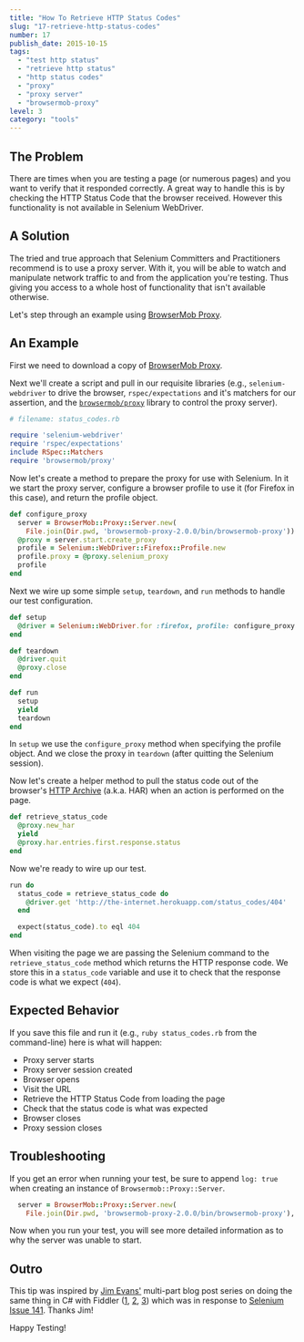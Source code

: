 ```yaml
---
title: "How To Retrieve HTTP Status Codes"
slug: "17-retrieve-http-status-codes"
number: 17
publish_date: 2015-10-15
tags:
  - "test http status"
  - "retrieve http status"
  - "http status codes"
  - "proxy"
  - "proxy server"
  - "browsermob-proxy"
level: 3
category: "tools"
---
```


## The Problem

There are times when you are testing a page (or numerous pages) and you want to verify that it responded correctly. A great way to handle this is by checking the HTTP Status Code that the browser received. However this functionality is not available in Selenium WebDriver.

## A Solution

The tried and true approach that Selenium Committers and Practitioners recommend is to use a proxy server. With it, you will be able to watch and manipulate network traffic to and from the application you're testing. Thus giving you access to a whole host of functionality that isn't available otherwise.

Let's step through an example using [BrowserMob Proxy](http://bmp.lightbody.net/).

## An Example

First we need to download a copy of [BrowserMob Proxy](http://bmp.lightbody.net/).

Next we'll create a script and pull in our requisite libraries (e.g., `selenium-webdriver` to drive the browser, `rspec/expectations` and it's matchers for our assertion, and the [`browsermob/proxy`](https://github.com/jarib/browsermob-proxy-rb) library to control the proxy server).

```ruby
# filename: status_codes.rb

require 'selenium-webdriver'
require 'rspec/expectations'
include RSpec::Matchers
require 'browsermob/proxy'
```

Now let's create a method to prepare the proxy for use with Selenium. In it we start the proxy server, configure a browser profile to use it (for Firefox in this case), and return the profile object.

```ruby
def configure_proxy
  server = BrowserMob::Proxy::Server.new(
    File.join(Dir.pwd, 'browsermob-proxy-2.0.0/bin/browsermob-proxy'))
  @proxy = server.start.create_proxy
  profile = Selenium::WebDriver::Firefox::Profile.new
  profile.proxy = @proxy.selenium_proxy
  profile
end
```

Next we wire up some simple `setup`, `teardown`, and `run` methods to handle our test configuration.

```ruby
def setup
  @driver = Selenium::WebDriver.for :firefox, profile: configure_proxy
end

def teardown
  @driver.quit
  @proxy.close
end

def run
  setup
  yield
  teardown
end
```

In `setup` we use the `configure_proxy` method when specifying the profile object. And we close the proxy in `teardown` (after quitting the Selenium session).

Now let's create a helper method to pull the status code out of the browser's [HTTP Archive](http://www.softwareishard.com/blog/har-12-spec/) (a.k.a. HAR) when an action is performed on the page.

```ruby
def retrieve_status_code
  @proxy.new_har
  yield
  @proxy.har.entries.first.response.status
end
```

Now we're ready to wire up our test.

```ruby
run do
  status_code = retrieve_status_code do
    @driver.get 'http://the-internet.herokuapp.com/status_codes/404'
  end

  expect(status_code).to eql 404
end
```

When visiting the page we are passing the Selenium command to the `retrieve_status_code` method which returns the HTTP response code. We store this in a `status_code` variable and use it to check that the response code is what we expect (`404`).

## Expected Behavior

If you save this file and run it (e.g., `ruby status_codes.rb` from the command-line) here is what will happen:

+ Proxy server starts
+ Proxy server session created
+ Browser opens
+ Visit the URL
+ Retrieve the HTTP Status Code from loading the page
+ Check that the status code is what was expected
+ Browser closes
+ Proxy session closes

## Troubleshooting

If you get an error when running your test, be sure to append `log: true` when creating an instance of `Browsermob::Proxy::Server`.

```ruby
  server = BrowserMob::Proxy::Server.new(
    File.join(Dir.pwd, 'browsermob-proxy-2.0.0/bin/browsermob-proxy'), log: true)
```

Now when you run your test, you will see more detailed information as to why the server was unable to start.

## Outro

This tip was inspired by [Jim Evans'](https://twitter.com/jimevansmusic) multi-part blog post series on doing the same thing in C# with Fiddler ([1](http://jimevansmusic.blogspot.com/2013/08/implementing-webdriver-http-status.html), [2](http://jimevansmusic.blogspot.com/2013/08/implementing-http-status-codes-in.html), [3](http://jimevansmusic.blogspot.com/2013/08/implementing-http-status-codes-in_17.html)) which was in response to [Selenium Issue 141](https://code.google.com/p/selenium/issues/detail?id=141). Thanks Jim!

Happy Testing!
